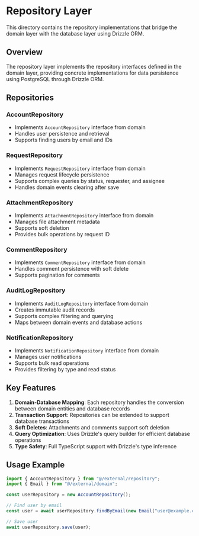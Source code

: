 # Repository Layer

This directory contains the repository implementations that bridge the domain layer with the database layer using Drizzle ORM.

## Overview

The repository layer implements the repository interfaces defined in the domain layer, providing concrete implementations for data persistence using PostgreSQL through Drizzle ORM.

## Repositories

### AccountRepository

- Implements `AccountRepository` interface from domain
- Handles user persistence and retrieval
- Supports finding users by email and IDs

### RequestRepository

- Implements `RequestRepository` interface from domain
- Manages request lifecycle persistence
- Supports complex queries by status, requester, and assignee
- Handles domain events clearing after save

### AttachmentRepository

- Implements `AttachmentRepository` interface from domain
- Manages file attachment metadata
- Supports soft deletion
- Provides bulk operations by request ID

### CommentRepository

- Implements `CommentRepository` interface from domain
- Handles comment persistence with soft delete
- Supports pagination for comments

### AuditLogRepository

- Implements `AuditLogRepository` interface from domain
- Creates immutable audit records
- Supports complex filtering and querying
- Maps between domain events and database actions

### NotificationRepository

- Implements `NotificationRepository` interface from domain
- Manages user notifications
- Supports bulk read operations
- Provides filtering by type and read status

## Key Features

1. **Domain-Database Mapping**: Each repository handles the conversion between domain entities and database records
2. **Transaction Support**: Repositories can be extended to support database transactions
3. **Soft Deletes**: Attachments and comments support soft deletion
4. **Query Optimization**: Uses Drizzle's query builder for efficient database operations
5. **Type Safety**: Full TypeScript support with Drizzle's type inference

## Usage Example

```typescript
import { AccountRepository } from "@/external/repository";
import { Email } from "@/external/domain";

const userRepository = new AccountRepository();

// Find user by email
const user = await userRepository.findByEmail(new Email("user@example.com"));

// Save user
await userRepository.save(user);
```
